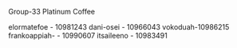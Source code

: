 Group-33 
Platinum Coffee

elormatefoe - 10981243 
dani-osei - 10966043
vokoduah-10986215
frankoappiah- - 10990607
itsaileeno - 10983491
